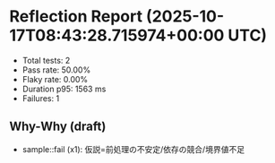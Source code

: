 # Reflection Report (2025-10-17T08:43:28.715974+00:00 UTC)

- Total tests: 2
- Pass rate: 50.00%
- Flaky rate: 0.00%
- Duration p95: 1563 ms
- Failures: 1

## Why-Why (draft)

- sample::fail (x1): 仮説=前処理の不安定/依存の競合/境界値不足
